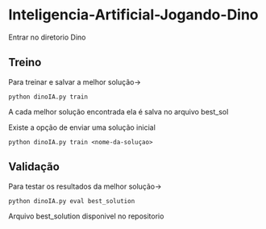 # Inteligencia-Artificial-Jogando-Dino

Entrar no diretorio Dino

## Treino

Para treinar e salvar a melhor solução->
```
python dinoIA.py train
```
A cada melhor solução encontrada ela é salva no arquivo best_sol

Existe a opção de enviar uma solução inicial
```
python dinoIA.py train <nome-da-soluçao>
```

## Validação

Para testar os resultados da melhor solução->
```
python dinoIA.py eval best_solution
```
Arquivo best_solution disponivel no repositorio
